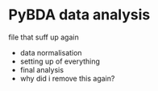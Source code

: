# PyBDA data analysis
file that suff up again


- data normalisation
- setting up of everything
- final analysis 
- why did i remove this again?
